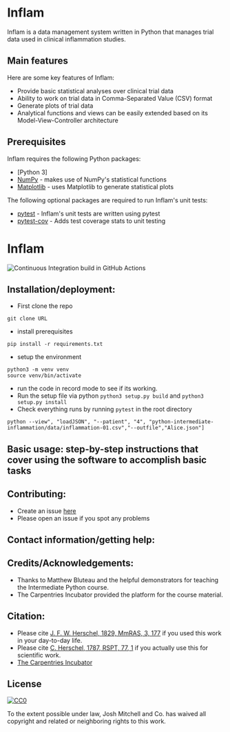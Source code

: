 # Inflam
Inflam is a data management system written in Python that manages trial data used in clinical inflammation studies.

## Main features

Here are some key features of Inflam:

- Provide basic statistical analyses over clinical trial data
- Ability to work on trial data in Comma-Separated Value (CSV) format
- Generate plots of trial data
- Analytical functions and views can be easily extended based on its Model-View-Controller architecture

## Prerequisites

Inflam requires the following Python packages:
- [Python 3]
- [NumPy](https://www.numpy.org/) - makes use of NumPy's statistical functions
- [Matplotlib](https://matplotlib.org/stable/index.html) - uses Matplotlib to generate statistical plots

The following optional packages are required to run Inflam's unit tests:

- [pytest](https://docs.pytest.org/en/stable/) - Inflam's unit tests are written using pytest
- [pytest-cov](https://pypi.org/project/pytest-cov/) - Adds test coverage stats to unit testing

# Inflam

![Continuous Integration build in GitHub Actions](https://github.com/<your_github_username>/python-intermediate-inflammation/workflows/CI/badge.svg?branch=main)

## Installation/deployment: 
- First clone the repo 
```
git clone URL
```
- install prerequisites
```
pip install -r requirements.txt
```
- setup the environment
```
python3 -m venv venv
source venv/bin/activate
```
- run the code in record mode to see if its working. 
- Run the setup file via python ``python3 setup.py build`` and ``python3 setup.py install``
- Check everything runs by running ``pytest`` in the root directory

```
python --view", "loadJSON", "--patient", "4", "python-intermediate-inflammation/data/inflammation-01.csv","--outfile","Alice.json"]
```


## Basic usage: step-by-step instructions that cover using the software to accomplish basic tasks




## Contributing: 

- Create an issue [here](https://github.com/Joshcolemitchell/python-intermediate-inflammation) 
- Please open an issue if you spot any problems


## Contact information/getting help: 




## Credits/Acknowledgements: 
- Thanks to Matthew Bluteau and the helpful demonstrators for teaching the Intermediate Python course. 
- The Carpentries Incubator provided the platform for the course material.


## Citation: 
- Please cite [J. F. W. Herschel, 1829, MmRAS, 3, 177](https://ui.adsabs.harvard.edu/abs/1829MmRAS...3..177H/abstract) if you used this work in your day-to-day life.  
- Please cite [C. Herschel, 1787, RSPT, 77, 1](https://ui.adsabs.harvard.edu/abs/1787RSPT...77....1H/abstract) if you actually use this for scientific work.
- [The Carpentries Incubator](https://github.com/carpentries-incubator/proposals/#the-carpentries-incubator)



## License

[![CC0](https://licensebuttons.net/p/zero/1.0/88x31.png)](https://creativecommons.org/publicdomain/zero/1.0/)

To the extent possible under law, Josh Mitchell and Co. has waived all copyright and related or neighboring rights to this work.

